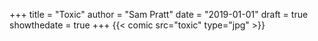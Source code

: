 +++
title = "Toxic"
author = "Sam Pratt"
date = "2019-01-01"
draft = true
showthedate = true
+++
{{< comic src="toxic" type="jpg" >}}